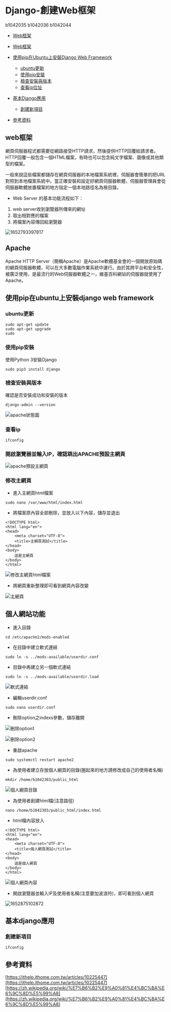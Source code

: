 # Django-創建Web框架
b1042035 b1042036 b1042044


* [Web框架](#web框架)
* [Web框架](#apache)

* [使用pip在Ubuntu上安裝Django Web Framework](#ubuntu更新)
  - [ubuntu更新](#ubuntu更新)
  - [使用pip安裝](#使用pip安裝)
  - [檢查安裝與版本](#檢查安裝與版本)
  - [查看ip位址](查看ip位址)
* [基本Django應用](#基本django應用)
  - [創建新項目](創建新項目)
* [參考資料](#參考資料)

## web框架
網頁伺服器程式都需要從網路接受HTTP請求，然後提供HTTP回覆給請求者。HTTP回覆一般包含一個HTML檔案，有時也可以包含純文字檔案、圖像或其他類型的檔案。

一般來說這些檔案都儲存在網頁伺服器的本地檔案系統裡，伺服器會簡單的把URL對照到本地檔案系統中。當正確安裝和設定好網頁伺服器軟體，伺服器管理員會從伺服器軟體放置檔案的地方指定一個本地路徑名為根目錄。

- Web Server 的基本功能流程如下：

1. web server收到瀏覽器所傳來的網址
2. 取出相對應的檔案
3. 將檔案內容傳回給瀏覽器

![1652793397817](https://user-images.githubusercontent.com/105623904/168819988-9acac526-bd0c-470f-ac2f-b70d7558c400.jpg)

## Apache
Apache HTTP Server（簡稱Apache）是Apache軟體基金會的一個開放原始碼的網頁伺服器軟體，可以在大多數電腦作業系統中運行。由於其跨平台和安全性，被廣泛使用，是最流行的Web伺服器軟體之一，維基百科網站的伺服器就使用了Apache。

## 使用pip在ubuntu上安裝django web framework

### ubuntu更新

```
sudo apt-get update 
sudo apt-get upgrade
sudo 
```

### 使用pip安裝
使用Python 3安裝Django

```
sudo pip3 install django
```

### 檢查安裝與版本
確認是否安裝成功和安裝的版本
```
django-admin --version
```
![apache狀態圖](https://user-images.githubusercontent.com/105623904/168845254-3f251372-32a8-47e1-9724-94f1e8fc9c4b.jpg)


### 查看ip

```
ifconfig
```

### 開啟瀏覽器並輸入IP，確認跳出APACHE預設主網頁
![apache預設主網頁](https://user-images.githubusercontent.com/105623904/168847359-1c029ff0-92fd-416a-9b21-23e9662be794.jpg)


### 修改主網頁
- 進入主網頁html檔案

```
sudo nano /var/www/html/index.html
```
- 將檔案原內容全部刪除，並放入以下內容，儲存並退出
```
<!DOCTYPE html>
<html lang="en">
<head>
	<meta charset="UTF-8">
	<title>主網頁測試</title>
</head>
<body>
	這是主網頁
</body>
</html>

```
![修改主網頁html檔案](https://user-images.githubusercontent.com/105623904/168848449-372a3ca9-d9ad-44ae-9c47-a310640915ce.jpg)

- 將網頁重新整理即可看到網頁內容改變

![主網頁](https://user-images.githubusercontent.com/105623904/168848754-7eea369d-a3cf-4a05-ae83-d94f4cf2d21d.jpg)


## 個人網站功能
- 進入目錄

```
cd /etc/apache2/mods-enabled
```
- 在目錄中建立軟式連結

```
sudo ln -s ../mods-available/userdir.conf
```
- 目錄中再建立另一個軟式連結

```
sudo ln -s ../mods-available/userdir.load
```
![軟式連結](https://user-images.githubusercontent.com/105623904/168849922-91ebc5ee-fea6-4920-8e10-3f61307aeec7.jpg)

- 編輯userdir.conf

```
sudo nano userdir.conf
```

- 刪除option之indexs參數，儲存離開

![刪除option1](https://user-images.githubusercontent.com/105623904/169029072-aeb6aef5-2fc2-4863-aba0-8f98f8b80abd.jpg)

![刪除option2](https://user-images.githubusercontent.com/105623904/169029092-f2bdc708-31d3-40cb-94fb-86e2084b8a00.jpg)

- 重啟apache
 ```
sudo systemctl restart apache2 
```

- 為使用者建立存放個人網頁的目錄(圈起來的地方請修改成自己的使用者名稱)
 ```
mkdir /home/b1042303/public_html
```
![個人網頁目錄](https://user-images.githubusercontent.com/105623904/169030516-0608618a-6366-49c7-bc69-a931a1db0b05.jpg)

- 為使用者創建html檔(注意路徑)
```
nano /home/b1042303/public_html/index.html
```
- html檔內容放入
```
<!DOCTYPE html>
<html lang="en">
<head>
	<meta charset="UTF-8">
	<title>個人網頁測試</title>
</head>
<body>
	這是個人網頁
</body>
</html>
```
![個人網頁內容](https://user-images.githubusercontent.com/105623904/169032891-1fb79176-ac0a-4fa3-8c4e-cd25891622f9.jpg)

- 開啟瀏覽器並輸入IP及使用者名稱(注意要加波浪符)，即可看到個人網頁

![1652875102872](https://user-images.githubusercontent.com/105623904/169033590-1c055d88-6d87-468c-aa74-911d4a3a5d46.jpg)


## 基本django應用

### 創建新項目

```
ifconfig
```

## 參考資料
 [https://ithelp.ithome.com.tw/articles/10225447](https://ithelp.ithome.com.tw/articles/10225447)
 [https://zh.wikipedia.org/wiki/%E7%B6%B2%E9%A0%81%E4%BC%BA%E6%9C%8D%E5%99%A8](https://zh.wikipedia.org/wiki/%E7%B6%B2%E9%A0%81%E4%BC%BA%E6%9C%8D%E5%99%A8)
